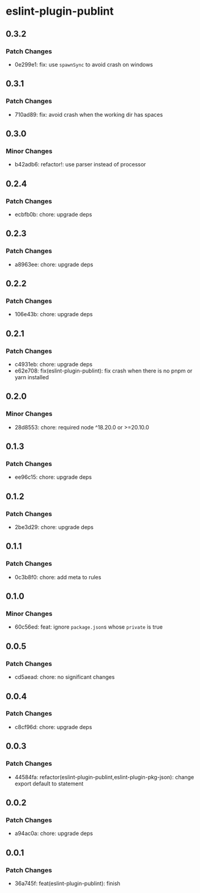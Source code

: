# eslint-plugin-publint

## 0.3.2

### Patch Changes

- 0e299e1: fix: use `spawnSync` to avoid crash on windows

## 0.3.1

### Patch Changes

- 710ad89: fix: avoid crash when the working dir has spaces

## 0.3.0

### Minor Changes

- b42adb6: refactor!: use parser instead of processor

## 0.2.4

### Patch Changes

- ecbfb0b: chore: upgrade deps

## 0.2.3

### Patch Changes

- a8963ee: chore: upgrade deps

## 0.2.2

### Patch Changes

- 106e43b: chore: upgrade deps

## 0.2.1

### Patch Changes

- c4931eb: chore: upgrade deps
- e62e708: fix(eslint-plugin-publint): fix crash when there is no pnpm or yarn installed

## 0.2.0

### Minor Changes

- 28d8553: chore: required node ^18.20.0 or >=20.10.0

## 0.1.3

### Patch Changes

- ee96c15: chore: upgrade deps

## 0.1.2

### Patch Changes

- 2be3d29: chore: upgrade deps

## 0.1.1

### Patch Changes

- 0c3b8f0: chore: add meta to rules

## 0.1.0

### Minor Changes

- 60c56ed: feat: ignore `package.json`s whose `private` is true

## 0.0.5

### Patch Changes

- cd5aead: chore: no significant changes

## 0.0.4

### Patch Changes

- c8cf96d: chore: upgrade deps

## 0.0.3

### Patch Changes

- 44584fa: refactor(eslint-plugin-publint,eslint-plugin-pkg-json): change export default to statement

## 0.0.2

### Patch Changes

- a94ac0a: chore: upgrade deps

## 0.0.1

### Patch Changes

- 36a745f: feat(eslint-plugin-publint): finish
